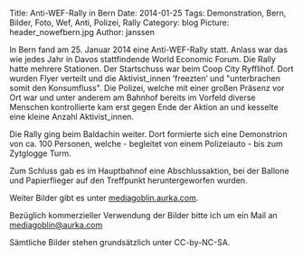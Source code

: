 Title: Anti-WEF-Rally in Bern
Date: 2014-01-25
Tags: Demonstration, Bern, Bilder, Foto, Wef, Anti, Polizei, Rally
Category: blog
Picture: header_nowefbern.jpg
Author: janssen

In Bern fand am 25. Januar 2014 eine Anti-WEF-Rally statt. Anlass war das wie jedes Jahr in Davos stattfindende World Economic Forum. Die Rally hatte mehrere Stationen. Der Startschuss war beim Coop City Ryfflihof. Dort wurden Flyer verteilt und die Aktivist_innen ’freezten’ und "unterbrachen somit den Konsumfluss". Die Polizei, welche mit einer großen Präsenz vor Ort war und unter anderem am Bahnhof bereits im Vorfeld diverse Menschen kontrollierte kam erst gegen Ende der Aktion an und kesselte eine kleine Anzahl Aktivist_innen.

Die Rally ging beim Baldachin weiter. Dort formierte sich eine Demonstrion von ca. 100 Personen, welche - begleitet von einem Polizeiauto - bis zum Zytglogge Turm.

Zum Schluss gab es im Hauptbahnof eine Abschlussaktion, bei der Ballone und Papierflieger auf den Treffpunkt heruntergeworfen wurden.

Weiter Bilder gibt es unter [mediagoblin.aurka.com](http://mediagoblin.aurka.com/mediagoblin/mg.fcgi/u/janssen/collection/25-01-2014-anti-wef-rally-in-bern/).

Bezüglich kommerzieller Verwendung der Bilder bitte ich um ein Mail an mediagoblin@aurka.com

Sämtliche Bilder stehen grundsätzlich unter CC-by-NC-SA.
